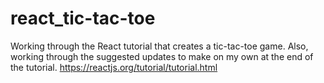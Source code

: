 # react_tic-tac-toe
Working through the React tutorial that creates a tic-tac-toe game. Also, working through the suggested updates to make on my own at the end of the tutorial.
https://reactjs.org/tutorial/tutorial.html
